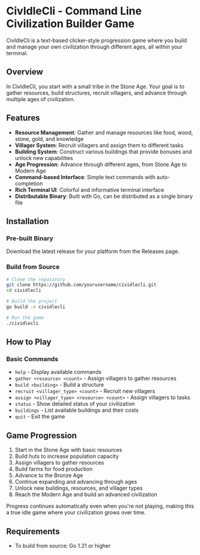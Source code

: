 # CivIdleCli - Command Line Civilization Builder Game

CivIdleCli is a text-based clicker-style progression game where you build and manage your own civilization through different ages, all within your terminal.

## Overview

In CivIdleCli, you start with a small tribe in the Stone Age. Your goal is to gather resources, build structures, recruit villagers, and advance through multiple ages of civilization.

## Features

- **Resource Management**: Gather and manage resources like food, wood, stone, gold, and knowledge
- **Villager System**: Recruit villagers and assign them to different tasks
- **Building System**: Construct various buildings that provide bonuses and unlock new capabilities
- **Age Progression**: Advance through different ages, from Stone Age to Modern Age
- **Command-based Interface**: Simple text commands with auto-completion
- **Rich Terminal UI**: Colorful and informative terminal interface
- **Distributable Binary**: Built with Go, can be distributed as a single binary file

## Installation

### Pre-built Binary

Download the latest release for your platform from the Releases page.

### Build from Source

```bash
# Clone the repository
git clone https://github.com/yourusername/cividlecli.git
cd cividlecli

# Build the project
go build -o cividlecli

# Run the game
./cividlecli
```

## How to Play

### Basic Commands

- `help` - Display available commands
- `gather <resource> <count>` - Assign villagers to gather resources
- `build <building>` - Build a structure
- `recruit <villager_type> <count>` - Recruit new villagers
- `assign <villager_type> <resource> <count>` - Assign villagers to tasks
- `status` - Show detailed status of your civilization
- `buildings` - List available buildings and their costs
- `quit` - Exit the game

## Game Progression

1. Start in the Stone Age with basic resources
2. Build huts to increase population capacity
3. Assign villagers to gather resources
4. Build farms for food production
5. Advance to the Bronze Age
6. Continue expanding and advancing through ages
7. Unlock new buildings, resources, and villager types
8. Reach the Modern Age and build an advanced civilization

Progress continues automatically even when you're not playing, making this a true idle game where your civilization grows over time.

## Requirements

- To build from source: Go 1.21 or higher
